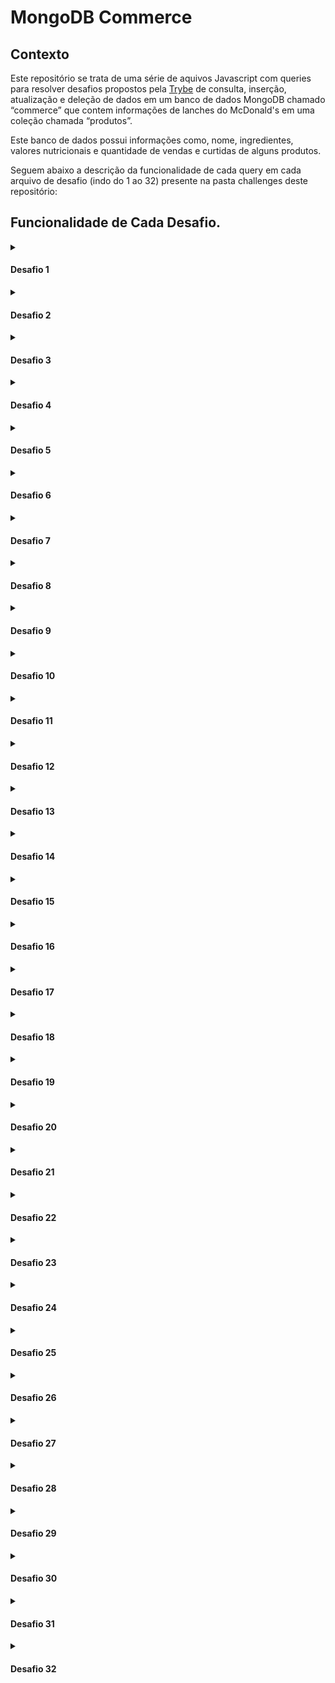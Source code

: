 # MongoDB Commerce

## Contexto

Este repositório se trata de uma série de aquivos Javascript com queries para resolver desafios propostos pela [Trybe](https://www.betrybe.com/) de consulta, inserção, atualização e deleção de dados em um banco de dados MongoDB chamado “commerce” que contem informações de lanches do McDonald's em uma coleção chamada “produtos”.

Este banco de dados possui informações como, nome, ingredientes, valores nutricionais e quantidade de vendas e curtidas de alguns produtos.

Seguem abaixo a descrição da funcionalidade de cada query em cada arquivo de desafio (indo do 1 ao 32) presente na pasta challenges deste repositório:

## Funcionalidade de Cada Desafio.

<details>
	<summary>
		<h4>Desafio 1</h4>
	</summary><br>

	Retorna a quantidade de documentos inseridos na coleção produtos.

</details>

<details>
	<summary>
		<h4>Desafio 2</h4>
	</summary><br>

	Ordena a coleção produtos pela quantidade de lanches vendidos em ordem crescente, mostrando apenas o nome e a quantidade de lanches vendidos.

</details>

<details>
	<summary>
		<h4>Desafio 3</h4>
	</summary><br>

	Retorna o lanche mais vendido, mostrando apenas o nome e a quantidade do lanche mais vendido.

</details>

<details>
	<summary>
		<h4>Desafio 4</h4>
	</summary><br>

	Retorna os lanches que tiveram vendas maiores que 50 e menores que 100, mostrando apenas o nome e a quantidade de lanches vendidos em ordem crescente.

</details>

<details>
	<summary>
		<h4>Desafio 5</h4>
	</summary><br>

	Retorna o nome, as curtidas e vendidos dos lanches que tiveram quantidade de curtidas igual a 36 ou tenham a quantidade de vendas igual a 85.

</details>

<details>
	<summary>
		<h4>Desafio 6</h4>
	</summary><br>

	Retorna o nome e as curtidas dos lanches que tiveram curtidas maiores que 10 e menores que 100.

</details>

<details>
	<summary>
		<h4>Desafio 7</h4>
	</summary><br>

	Retorna o nome e vendidos dos lanches que tenham sido vendidos com uma quantidade diferente de 50 e em que o campo tags não exista.

</details>

<details>
	<summary>
		<h4>Desafio 8</h4>
	</summary><br>

	Deleta os lanches com menos de 50 curtidas e retorna o nome dos lanches que restaram no banco.

</details>

<details>
	<summary>
		<h4>Desafio 9</h4>
	</summary><br>

	Retorna o nome de todos os lanches que possuam calorias abaixo de 500.

</details>

<details>
	<summary>
		<h4>Desafio 10</h4>
	</summary><br>

	Retorna o nome de todos os lanches que tenham o percentual de proteínas maior ou igual a 30 e menor ou igual a 40.

</details>

<details>
	<summary>
		<h4>Desafio 11</h4>
	</summary><br>

	Retorna o nome do produto, a quantidade de curtidas e quantos itens foram vendidos dos produtos que não sejam iguais a Big Mac e McChicken.

</details>

<details>
	<summary>
		<h4>Desafio 12</h4>
	</summary><br>

	Adiciona ketchup aos ingredientes para todos os sanduíches menos o McChicken, garantindo que não haja duplicidade nos ingredientes.

</details>

<details>
	<summary>
		<h4>Desafio 13</h4>
	</summary><br>

	Inclue o campo criadoPor em todos os documentos, colocando Ronald McDonald no valor desse campo.

</details>

<details>
	<summary>
		<h4>Desafio 14</h4>
	</summary><br>

	Retorna todos os lanches que possuem picles em seus ingredientes e mostra apenas os 3 primeiros itens contidos no array valoresNutricionais.

</details>

<details>
	<summary>
		<h4>Desafio 15</h4>
	</summary><br>

	Adiciona o campo avaliacao em todos os documentos da coleção e efetua alterações nesse campo.

</details>

<details>
	<summary>
		<h4>Desafio 16</h4>
	</summary><br>

	Adiciona o campo ultimaModificacao com a data corrente somente no sanduíche Big Mac.

</details>

<details>
	<summary>
		<h4>Desafio 17</h4>
	</summary><br>

	Retorna a quantidade total de produtos em uma nova coleção chamada resumoProdutos.

</details>

<details>
	<summary>
		<h4>Desafio 18</h4>
	</summary><br>

	Inclue bacon no final da lista de ingredientes dos sanduíches Big Mac e Quarteirão com Queijo.

</details>

<details>
	<summary>
		<h4>Desafio 19</h4>
	</summary><br>

	Remove o item cebola de todos os sanduíches.

</details>

<details>
	<summary>
		<h4>Desafio 20</h4>
	</summary><br>

	Remove o primeiro ingrediente do sanduíche Quarteirão com Queijo.

</details>

<details>
	<summary>
		<h4>Desafio 21</h4>
	</summary><br>

	Remove o último ingrediente do sanduíche Cheddar McMelt.

</details>

<details>
	<summary>
		<h4>Desafio 22</h4>
	</summary><br>

	Adiciona a quantidade de vendas dos sanduíches por dia da semana.

</details>

<details>
	<summary>
		<h4>Desafio 23</h4>
	</summary><br>

	Inseri os valores combo e tasty no array tags de todos os sanduíches e ordena os valores em ordem alfabética ascendente (A a Z).

</details>

<details>
	<summary>
		<h4>Desafio 24</h4>
	</summary><br>

	Ordena em todos os documentos os valores do array valoresNutricionais pelo campo percentual de forma decrescente.

</details>

<details>
	<summary>
		<h4>Desafio 25</h4>
	</summary><br>

	Adiciona o valor muito sódio ao final do array tags nos produtos em que o percentual de sódio seja maior ou igual a 40.

</details>

<details>
	<summary>
		<h4>Desafio 26</h4>
	</summary><br>

	Adiciona o valor contém sódio ao final do array tags nos produtos em que o percentual de sódio seja maior do que 20 e menor do que 40.

</details>

<details>
	<summary>
		<h4>Desafio 27</h4>
	</summary><br>

	Conta quantos produtos contém Mc no nome, sem considerar letras maiúsculas ou minúsculas.

</details>

<details>
	<summary>
		<h4>Desafio 28</h4>
	</summary><br>

	Conta quantos produtos têm 4 ingredientes.

</details>

<details>
	<summary>
		<h4>Desafio 29</h4>
	</summary><br>

	Renomeia o campo descricao para descricaoSite em todos os documentos.

</details>

<details>
	<summary>
		<h4>Desafio 30</h4>
	</summary><br>

	Remove o campo curtidas do item Big Mac.

</details>

<details>
	<summary>
		<h4>Desafio 31</h4>
	</summary><br>

	Retorna o nome dos sanduíches em que o número de curtidas é maior que o número de sanduíches vendidos.

</details>

<details>
	<summary>
		<h4>Desafio 32</h4>
	</summary><br>

	Retorna o nome e a quantidade de vendas (vendidos) dos sanduíches em que o número de vendas é múltiplo de 5.

</details>
